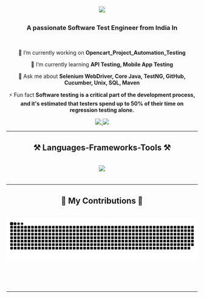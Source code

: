
<h1 align="center">
    <img src="https://readme-typing-svg.herokuapp.com/?font=Righteous&size=35&center=true&vCenter=true&width=500&height=70&duration=4000&lines=Hi+There!+👋;+I'm+Avinash+Bhagwat!;" />
</h1>

<h3 align="center">A passionate Software Test Engineer from India In</h3>

<br/>

<div align="center">
 
 🔭 I’m currently working on **Opencart_Project_Automation_Testing**
 
 🌱 I’m currently learning **API Testing, Mobile App Testing**

💬 Ask me about **Selenium WebDriver, Core Java, TestNG, GitHub, Cucumber, Unix, SQL, Maven**

⚡ Fun fact **Software testing is a critical part of the development process, and it's estimated that testers spend up to 50% of their time on regression testing alone.**

 </div>
 
<div align="center"> 
  <a href="mailto:bhagwatavinash786@gmail.com">
    <img src="https://img.shields.io/badge/Gmail-333333?style=for-the-badge&logo=gmail&logoColor=red" />
  </a>
  <a href="www.linkedin.com/in/avinsh-bhagwat-758314314" target="_blank">
    <img src="https://img.shields.io/badge/LinkedIn-0077B5?style=for-the-badge&logo=linkedin&logoColor=white" target="_blank" />
  </a>
</div>

 <hr/>
 
<h2 align="center">⚒️ Languages-Frameworks-Tools ⚒️</h2>
<br/>
<div align="center">
    <img src="https://skillicons.dev/icons?i=selenium,linux,java,github,git" />
</div>

<br/>
<hr/>

<div align="center">
  <h2>🐍 My Contributions 🐍</h2>
  <br>
  <img alt="snake eating my contributions" src="https://raw.githubusercontent.com/salesp07/salesp07/output/github-contribution-grid-snake.svg" />
  
  <br/><br/><br/>
</div>

<hr/>

